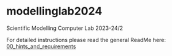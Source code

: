 # modellinglab2024
Scientific Modelling Computer Lab 2023-24/2

For detailed instructions please read the general ReadMe here: [00_hints_and_requirements](00_hints_and_requirements)
